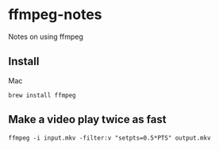 # ffmpeg-notes
Notes on using ffmpeg

## Install
Mac
```
brew install ffmpeg
```

## Make a video play twice as fast
```
ffmpeg -i input.mkv -filter:v "setpts=0.5*PTS" output.mkv
```
